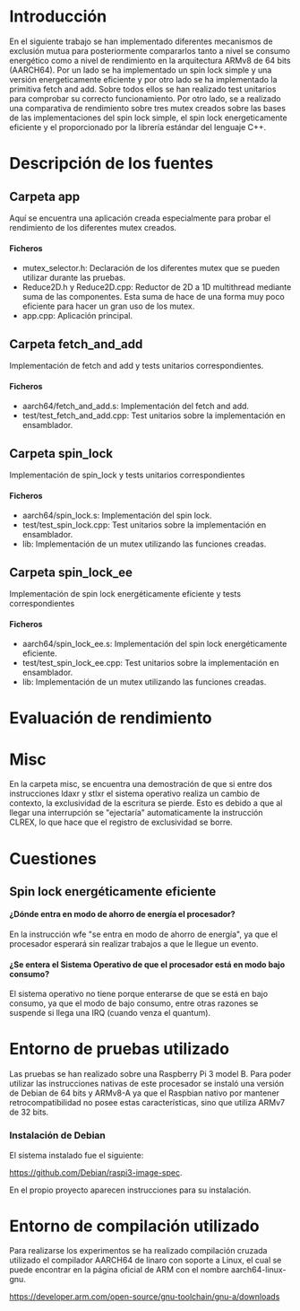 # Introducción
En el siguiente trabajo se han implementado diferentes mecanismos de exclusión mutua para posteriormente compararlos tanto a nivel se consumo energético como a nivel de rendimiento en la arquitectura ARMv8 de 64 bits (AARCH64). Por un lado se ha implementado un spin lock simple y una versión energeticamente eficiente y por otro lado se ha implementado la primitiva fetch and add. 
Sobre todos ellos se han realizado test unitarios para comprobar su correcto funcionamiento.
Por otro lado, se a realizado una comparativa de rendimiento sobre tres mutex creados sobre las bases de las implementaciones del spin lock simple, el spin lock energeticamente eficiente y el proporcionado por la librería estándar del lenguaje C++.


# Descripción de los fuentes
## Carpeta app
Aquí se encuentra una aplicación creada especialmente para probar el rendimiento de los diferentes mutex creados.

#### Ficheros
- mutex_selector.h: Declaración de los diferentes mutex que se pueden utilizar durante las pruebas.
- Reduce2D.h y Reduce2D.cpp: Reductor de 2D a 1D multithread mediante suma de las componentes. Esta suma de hace de una forma muy poco eficiente para hacer un gran uso de los mutex.
- app.cpp: Aplicación principal.


## Carpeta fetch_and_add
Implementación de fetch and add y tests unitarios correspondientes.

#### Ficheros
- aarch64/fetch_and_add.s: Implementación del fetch and add.
- test/test_fetch_and_add.cpp: Test unitarios sobre la implementación en ensamblador.


## Carpeta spin_lock
Implementación de spin_lock y tests unitarios correspondientes

#### Ficheros
- aarch64/spin_lock.s: Implementación del spin lock.
- test/test_spin_lock.cpp: Test unitarios sobre la implementación en ensamblador.
- lib: Implementación de un mutex utilizando las funciones creadas. 


## Carpeta spin_lock_ee
Implementación de spin lock energéticamente eficiente y tests correspondientes

#### Ficheros
- aarch64/spin_lock_ee.s: Implementación del spin lock energéticamente eficiente.
- test/test_spin_lock_ee.cpp: Test unitarios sobre la implementación en ensamblador.
- lib: Implementación de un mutex utilizando las funciones creadas. 


# Evaluación de rendimiento

# Misc
En la carpeta misc, se encuentra una demostración de que si entre dos instrucciones ldaxr y stlxr el sistema operativo realiza un cambio de contexto, la exclusividad de la escritura se pierde. Esto es debido a que al llegar una interrupción se "ejectaría" automaticamente la instrucción CLREX, lo que hace que el registro de exclusividad se borre.

# Cuestiones
## Spin lock energéticamente eficiente
#### ¿Dónde entra en modo de ahorro de energía el procesador?
En la instrucción wfe "se entra en modo de ahorro de energía", ya que el procesador esperará sin realizar trabajos a que le llegue un evento.

#### ¿Se entera el Sistema Operativo de que el procesador está en modo bajo consumo?
El sistema operativo no tiene porque enterarse de que se está en bajo consumo, ya que el modo de bajo consumo, entre otras razones se suspende si llega una IRQ (cuando venza el quantum). 


# Entorno de pruebas utilizado
Las pruebas se han realizado sobre una Raspberry Pi 3 model B. Para poder utilizar las instrucciones nativas de este procesador se instaló una versión de Debian de 64 bits y ARMv8-A ya que el Raspbian nativo por mantener retrocompatibilidad no posee estas características, sino que utiliza ARMv7 de 32 bits.

### Instalación de Debian
El sistema instalado fue el siguiente:

https://github.com/Debian/raspi3-image-spec.

En el propio proyecto aparecen instrucciones para su instalación.

# Entorno de compilación utilizado
Para realizarse los experimentos se ha realizado compilación cruzada utilizado el compilador AARCH64 de linaro con soporte a Linux, el cual se puede encontrar en la página oficial de ARM con el nombre aarch64-linux-gnu.

https://developer.arm.com/open-source/gnu-toolchain/gnu-a/downloads
